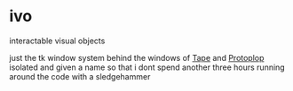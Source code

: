 # ivo
interactable visual objects

just the tk window system behind the windows of [Tape](https://github.com/HenryLi-0/tape/) and [Protoplop](https://github.com/HenryLi-0/protoplop/) isolated and given a name so that i dont spend another three hours running around the code with a sledgehammer
